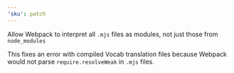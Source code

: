 ```yaml
---
'sku': patch
---
```


Allow Webpack to interpret all `.mjs` files as modules, not just those from `node_modules`

This fixes an error with compiled Vocab translation files because Webpack would not parse `require.resolveWeak` in `.mjs` files.
